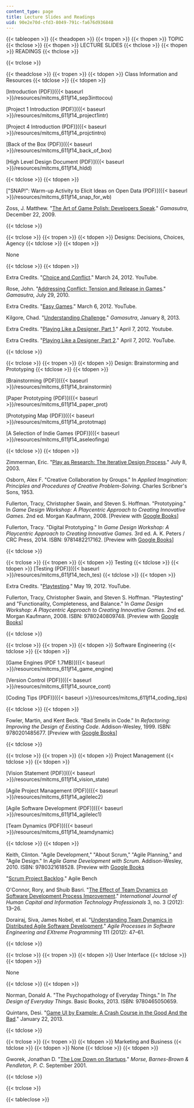 ```yaml
---
content_type: page
title: Lecture Slides and Readings
uid: 90e2e70d-cfd3-8049-791c-fa676d936848
---
```


{{< tableopen >}}
{{< theadopen >}}
{{< tropen >}}
{{< thopen >}}
TOPIC
{{< thclose >}}
{{< thopen >}}
LECTURE SLIDES
{{< thclose >}}
{{< thopen >}}
READINGS
{{< thclose >}}

{{< trclose >}}

{{< theadclose >}}
{{< tropen >}}
{{< tdopen >}}
Class Information and Resources
{{< tdclose >}}
{{< tdopen >}}


[Introduction (PDF)]({{< baseurl >}}/resources/mitcms_611jf14_sep3inttocou)

[Project 1 Introduction (PDF)]({{< baseurl >}}/resources/mitcms_611jf14_project1intr)

[Project 4 Introduction (PDF)]({{< baseurl >}}/resources/mitcms_611jf14_projctintro)

[Back of the Box (PDF)]({{< baseurl >}}/resources/mitcms_611jf14_back_of_box)

[High Level Design Document (PDF)]({{< baseurl >}}/resources/mitcms_611jf14_hldd)


{{< tdclose >}}
{{< tdopen >}}


["SNAP!": Warm-up Activity to Elicit Ideas on Open Data (PDF)]({{< baseurl >}}/resources/mitcms_611jf14_snap_for_wb)

Zoss, J. Matthew. "[The Art of Game Polish: Developers Speak](http://www.gamasutra.com/view/feature/132611/the_art_of_game_polish_developers_.php?print=1)." _Gamasutra_, December 22, 2009.


{{< tdclose >}}

{{< trclose >}}
{{< tropen >}}
{{< tdopen >}}
Designs: Decisions, Choices, Agency
{{< tdclose >}}
{{< tdopen >}}


None


{{< tdclose >}}
{{< tdopen >}}


Extra Credits. "[Choice and Conflict](https://www.youtube.com/watch?v=lg8fVtKyYxY)." March 24, 2012. YouTube.

Rose, John. "[Addressing Conflict: Tension and Release in Games](http://www.gamasutra.com/view/feature/134313/addressing_conflict_tension_and_.php)." _Gamasutra_, July 29, 2010.

Extra Credits. "[Easy Games](https://www.youtube.com/watch?v=BWFzFsHc75U)." March 6, 2012. YouTube.

Kilgore, Chad. "[Understanding Challenge](http://www.gamasutra.com/view/feature/184425/understanding_challenge.php)." _Gamasutra_, January 8, 2013.

Extra Credits. "[Playing Like a Designer, Part 1](https://www.youtube.com/watch?v=_HmtmoGwpZc)." April 7, 2012. Youtube.

Extra Credits. "[Playing Like a Designer, Part 2](https://www.youtube.com/watch?v=6op8eV5OBwE)." April 7, 2012. YouTube.


{{< tdclose >}}

{{< trclose >}}
{{< tropen >}}
{{< tdopen >}}
Design: Brainstorming and Prototyping
{{< tdclose >}}
{{< tdopen >}}


[Brainstorming (PDF)]({{< baseurl >}}/resources/mitcms_611jf14_brainstormin)

[Paper Prototyping (PDF)]({{< baseurl >}}/resources/mitcms_611jf14_paper_prot)

[Prototyping Map (PDF)]({{< baseurl >}}/resources/mitcms_611jf14_prototmap)

[A Selection of Indie Games (PDF)]({{< baseurl >}}/resources/mitcms_611jf14_aseleofinga)


{{< tdclose >}}
{{< tdopen >}}


Zimmerman, Eric. "[Play as Research: The Iterative Design Process](https://famst109mg.wordpress.com/2017/01/17/play-as-research-the-iterative-design-process-eric-zimmerman/)." July 8, 2003.

Osborn, Alex F. "Creative Collaboration by Groups." In _Applied Imagination: Principles and Procedures of Creative Problem-Solving_. Charles Scribner's Sons, 1953.

Fullerton, Tracy, Christopher Swain, and Steven S. Hoffman. "Prototyping." In _Game Design Workshop: A Playcentric Approach to Creating Innovative Games_. 2nd ed. Morgan Kaufmann, 2008. \[Preview with [Google Books](http://books.google.com/books?id=GELLBQAAQBAJ&pg=PA175=onepage)\]

Fullerton, Tracy. "Digital Prototyping." In _Game Design Workshop: A Playcentric Approach to Creating Innovative Games_. 3rd ed. A. K. Peters / CRC Press, 2014. ISBN: 9781482217162. \[Preview with [Google Books](http://books.google.com/books?id=7nDvAgAAQBAJ&pg=PA235=onepage)\]


{{< tdclose >}}

{{< trclose >}}
{{< tropen >}}
{{< tdopen >}}
Testing
{{< tdclose >}}
{{< tdopen >}}
[Testing (PDF)]({{< baseurl >}}/resources/mitcms_611jf14_tech_tes)
{{< tdclose >}}
{{< tdopen >}}


Extra Credits. "[Playtesting](https://www.youtube.com/watch?v=on7endO4lPY)." May 19, 2012. YouTube.

Fullerton, Tracy, Christopher Swain, and Steven S. Hoffman. "Playtesting" and "Functionality, Completeness, and Balance." In _Game Design Workshop: A Playcentric Approach to Creating Innovative Games_. 2nd ed. Morgan Kaufmann, 2008. ISBN: 9780240809748. \[Preview with [Google Books](http://books.google.com/books?id=OjIYWtqWxtAC&pg=PA248=onepage)\]


{{< tdclose >}}

{{< trclose >}}
{{< tropen >}}
{{< tdopen >}}
Software Engineering
{{< tdclose >}}
{{< tdopen >}}


[Game Engines (PDF 1.7MB)]({{< baseurl >}}/resources/mitcms_611jf14_game_engine)

[Version Control (PDF)]({{< baseurl >}}/resources/mitcms_611jf14_source_cont)

[Coding Tips (PDF)]({{< baseurl >}}/resources/mitcms_611jf14_coding_tips)


{{< tdclose >}}
{{< tdopen >}}


Fowler, Martin, and Kent Beck. "Bad Smells in Code." In _Refactoring: Improving the Design of Existing Code_. Addison-Wesley, 1999. ISBN: 9780201485677. \[Preview with [Google Books](http://books.google.com/books?id=pqBXBltqwBAC&pg=PA75#v=onepage)\]


{{< tdclose >}}

{{< trclose >}}
{{< tropen >}}
{{< tdopen >}}
Project Management
{{< tdclose >}}
{{< tdopen >}}


[Vision Statement (PDF)]({{< baseurl >}}/resources/mitcms_611jf14_vision_state)

[Agile Project Management (PDF)]({{< baseurl >}}/resources/mitcms_611jf14_agilelec2)

[Agile Software Development (PDF)]({{< baseurl >}}/resources/mitcms_611jf14_agilelec1)

[Team Dynamics (PDF)]({{< baseurl >}}/resources/mitcms_611jf14_teamdynamic)


{{< tdclose >}}
{{< tdopen >}}


Keith, Clinton. "Agile Development," "About Scrum," "Agile Planning," and "Agile Design." In _Agile Game Development with Scrum_. Addison-Wesley, 2010. ISBN: 9780321618528. \[Preview with [Google Books](http://books.google.com/books?id=OYWWRFFc29gC&pg=PAfrontcover)

"[Scrum Project Backlog](https://www.mountaingoatsoftware.com/agile/scrum/scrum-tools/product-backlog)." Agile Bench

O'Connor, Rory, and Shuib Basri. "[The Effect of Team Dynamics on Software Development Process Improvement](http://dx.doi.org/10.4018/jhcitp.2012070102)." _International Journal of Human Capital and Information Technology Professionals_ 3, no. 3 (2012): 13–26.

Dorairaj, Siva, James Nobel, et al. "[Understanding Team Dynamics in Distributed Agile Software Development](http://dx.doi.org/10.1007/978-3-642-30350-0_4)." _Agile Processes in Software Engineering and EXtreme Programming_ 111 (2012): 47–61.


{{< tdclose >}}

{{< trclose >}}
{{< tropen >}}
{{< tdopen >}}
User Interface
{{< tdclose >}}
{{< tdopen >}}


None


{{< tdclose >}}
{{< tdopen >}}


Norman, Donald A. "The Psychopathology of Everyday Things." In _The Design of Everyday Things_. Basic Books, 2013. ISBN: 9780465050659.

Quintans, Desi. "[Game UI by Example: A Crash Course in the Good And the Bad](http://gamedevelopment.tutsplus.com/tutorials/game-ui-by-example-a-crash-course-in-the-good-and-bad--gamedev-3943)." January 22, 2013.


{{< tdclose >}}

{{< trclose >}}
{{< tropen >}}
{{< tdopen >}}
Marketing and Business
{{< tdclose >}}
{{< tdopen >}}
None
{{< tdclose >}}
{{< tdopen >}}


Gworek, Jonathan D. "[The Low Down on Startups](http://www.mbbp.com/news/low-down)." _Morse, Barnes-Brown & Pendleton, P. C_. September 2001.


{{< tdclose >}}

{{< trclose >}}

{{< tableclose >}}